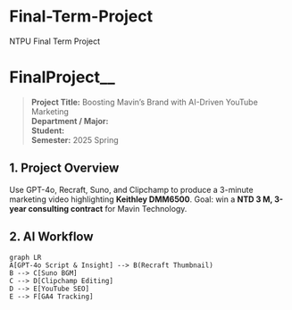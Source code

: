 # Final-Term-Project
NTPU Final Term Project 

# FinalProject_<Dept>_<Name>
> **Project Title:** Boosting Mavin’s Brand with AI-Driven YouTube Marketing  
> **Department / Major:** <Dept>  
> **Student:** <Name>  
> **Semester:** 2025 Spring

## 1. Project Overview
Use GPT-4o, Recraft, Suno, and Clipchamp to produce a 3-minute marketing video highlighting **Keithley DMM6500**. Goal: win a **NTD 3 M, 3-year consulting contract** for Mavin Technology.

## 2. AI Workflow
```mermaid
graph LR
A[GPT-4o Script & Insight] --> B(Recraft Thumbnail)
B --> C[Suno BGM]
C --> D[Clipchamp Editing]
D --> E[YouTube SEO]
E --> F[GA4 Tracking]
